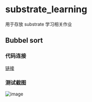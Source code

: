 # substrate_learning

用于存放 substrate 学习相关作业

## Bubbel sort

### 代码连接

[链接](/bubble_sort/src/lib.rs)

### 测试截图

![image](https://github.com/Hao2203/substrate_learning/assets/101515368/4bc6286c-503e-445c-8285-c9292d81d99b)
